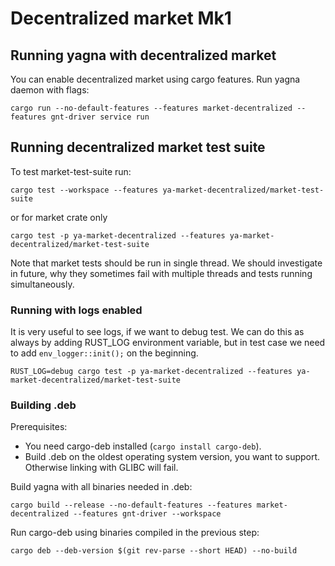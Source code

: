 # Decentralized market Mk1

## Running yagna with decentralized market

You can enable decentralized market using cargo features.
Run yagna daemon with flags:
```
cargo run --no-default-features --features market-decentralized --features gnt-driver service run
```

## Running decentralized market test suite

To test market-test-suite run:
```
cargo test --workspace --features ya-market-decentralized/market-test-suite
```
or for market crate only
```
cargo test -p ya-market-decentralized --features ya-market-decentralized/market-test-suite
```

Note that market tests should be run in single thread.
We should investigate in future, why they sometimes fail with multiple threads
and tests running simultaneously.

### Running with logs enabled

It is very useful to see logs, if we want to debug test. We can do this as
always by adding RUST_LOG environment variable, but in test case we need to
add `env_logger::init();` on the beginning. 

```
RUST_LOG=debug cargo test -p ya-market-decentralized --features ya-market-decentralized/market-test-suite 
```

### Building .deb
Prerequisites: 
- You need cargo-deb installed (`cargo install cargo-deb`).
- Build .deb on the oldest operating system version, you want to support.
Otherwise linking with GLIBC will fail.

Build yagna with all binaries needed in .deb:
```
cargo build --release --no-default-features --features market-decentralized --features gnt-driver --workspace
```

Run cargo-deb using binaries compiled in the previous step:
```
cargo deb --deb-version $(git rev-parse --short HEAD) --no-build
```

